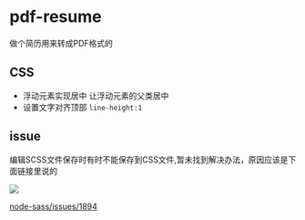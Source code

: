 # pdf-resume
做个简历用来转成PDF格式的

## CSS
- 浮动元素实现居中 
  让浮动元素的父类居中
- 设置文字对齐顶部
  `line-height:1`

## issue

编辑SCSS文件保存时有时不能保存到CSS文件,暂未找到解决办法，原因应该是下面链接里说的

![](https://i.loli.net/2018/03/30/5abe45b916587.png)

[node-sass/issues/1894](https://github.com/sass/node-sass/issues/1894)